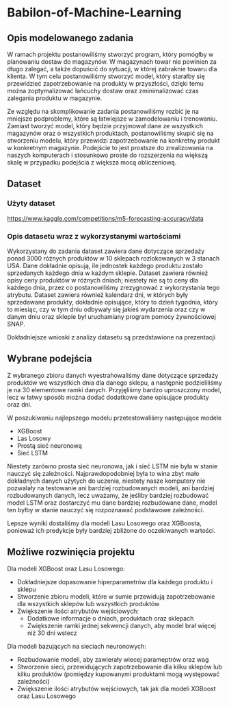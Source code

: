 ﻿# Babilon-of-Machine-Learning

## Opis modelowanego zadania
W ramach projektu postanowiliśmy stworzyć program, który pomógłby w planowaniu dostaw do magazynów.
W magazynach towar nie powinien za długo zalegać, a także dopuścić do sytuacji, w której zabraknie towaru dla klienta. W tym celu postanowiliśmy stworzyć model, który starałby się przewidzieć zapotrzebowanie na produkty w przyszłości, dzięki temu można zoptymalizować łańcuchy dostaw oraz zminimalizować czas zalegania produktu w magazynie.<br>

Ze względu na skomplikowanie zadania postanowiliśmy rozbić je na mniejsze podproblemy, które są łatwiejsze w zamodelowaniu i trenowaniu. Zamiast tworzyć model, który będzie przyjmował dane ze wszystkich magazynów oraz o wszystkich produktach, postanowiliśmy skupić się na stworzeniu modelu, który przewidzi zapotrzebowanie na konkretny produkt w konkretnym magazynie. Podejście to jest prostsze do zrealizowania na naszych komputerach i stosunkowo proste do rozszerzenia na większą skalę w przypadku podejścia z większa mocą obliczeniową.

## Dataset

### Użyty dataset
https://www.kaggle.com/competitions/m5-forecasting-accuracy/data

### Opis datasetu wraz z wykorzystanymi wartościami
Wykorzystany do zadania dataset zawiera dane dotyczące sprzedaży ponad 3000 różnych produktów w 10 sklepach rozlokowanych w 3 stanach USA. Dane dokładnie opisują, ile jednostek każdego produktu zostało sprzedanych każdego dnia w każdym sklepie. Dataset zawiera również opisy ceny produktów w różnych dniach; niestety nie są to ceny dla każdego dnia, przez co postanowiliśmy zrezygnować z wykorzystania tego atrybutu. Dataset zawiera również kalendarz dni, w których były sprzedawane produkty, dokładnie opisujące, który to dzień tygodnia, który to miesiąc, czy w tym dniu odbywały się jakieś wydarzenia oraz czy w danym dniu oraz sklepie był uruchamiany program pomocy żywnościowej SNAP.<br>

Dokładniejsze wnioski z analizy datasetu są przedstawione na prezentacji

## Wybrane podejścia
Z wybranego zbioru danych wyestrahowaliśmy dane dotyczące sprzedaży produktów we wszystkich dnia dla danego sklepu, a następnie podzieliliśmy je na 30 elementowe ramki danych. Przyjęliśmy bardzo uproszczony model, lecz w łatwy sposób można dodać dodatkowe dane opisujące produkty oraz dni.<br>

W poszukiwaniu najlepszego modelu przetestowaliśmy następujące modele
- XGBoost
- Las Losowy
- Prostą sieć neuronową
- Sieć LSTM

Niestety zarówno prosta sieć neuronowa, jak i sieć LSTM nie była w stanie nauczyć się zależności. Najprawdopodobniej była to wina zbyt mało dokładnych danych użytych do uczenia, niestety nasze komputery nie pozwalały na testowanie ani bardziej rozbudowanych modeli, ani bardziej rozbudowanych danych, lecz uważamy, że jeśliby bardziej rozbudować model LSTM oraz dostarczyć mu dane bardziej rozbudowane dane, model ten byłby w stanie nauczyć się rozpoznawać podstawowe zależności.<br>

Lepsze wyniki dostaliśmy dla modeli Lasu Losowego oraz XGBoosta, ponieważ ich predykcje były bardziej zbliżone do oczekiwanych wartości.


## Możliwe rozwinięcia projektu
Dla modeli XGBoost oraz Lasu Losowego:
- Dokładniejsze dopasowanie hiperparametrów dla każdego produktu i sklepu
- Stworzenie zbioru modeli, które w sumie przewidują zapotrzebowanie dla wszystkich sklepów lub wszystkich produktów
- Zwiększenie ilości atrybutów wejściowych:
    - Dodatkowe informacje o dniach, produktach oraz sklepach
    - Zwiększenie ramki jednej sekwencji danych, aby model brał więcej niż 30 dni wstecz

Dla modeli bazujących na sieciach neuronowych:
- Rozbudowanie modeli, aby zawierały wiecej parameptrów oraz wag
- Stworzenie sieci, przewidujących zapotrzebowanie dla kilku sklepów lub kilku produktów (pomiędzy kupowanymi produktami mogą występować zależności)
- Zwiększenie ilości atrybutów wejściowych, tak jak dla modeli XGBoost oraz Lasu Losowego
